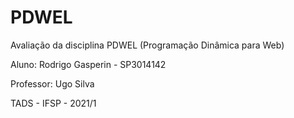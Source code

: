 # PDWEL
Avaliação da disciplina PDWEL (Programação Dinâmica para Web)

Aluno: Rodrigo Gasperin - SP3014142

Professor: Ugo Silva

TADS - IFSP - 2021/1

